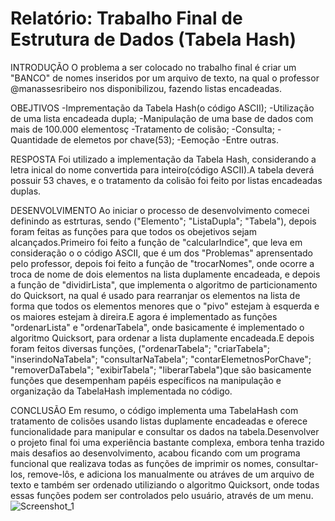 # Relatório: Trabalho Final de Estrutura de Dados (Tabela Hash)

INTRODUÇÃO
O problema a ser colocado no trabalho final é criar um "BANCO" de nomes inseridos por um arquivo de texto, na qual o professor @manassesribeiro nos disponibilizou, fazendo listas encadeadas.

OBEJTIVOS
-Imprementação da Tabela Hash(o código ASCII);
-Utilização de uma lista encadeada dupla;
-Manipulação de uma base de dados com mais de 100.000 elementosç
-Tratamento de colisão;
-Consulta;
-Quantidade de elemetos por chave(53);
-Eemoção
-Entre outras.

RESPOSTA
Foi utilizado a implementação da Tabela Hash, considerando a letra inical do nome  convertida para inteiro(código ASCII).A tabela deverá possuir 53 chaves, e o tratamento da colisão foi feito por listas encadeadas duplas.

DESENVOLVIMENTO
Ao iniciar o processo de desenvolvimento comecei definindo as estrturas, sendo ("Elemento"; "ListaDupla"; "Tabela"), depois foram feitas as funções para que todos os obejetivos sejam alcançados.Primeiro foi feito a função de "calcularIndice", que leva em consideração o o código ASCII, que é um dos "Problemas" aprensentado pelo professor,
depois foi feito a função de "trocarNomes", onde ocorre a troca de nome de dois elementos na lista duplamente encadeada, e depois a função de "dividirLista", que implementa o algoritmo de particionamento do Quicksort, na qual é usado para rearranjar os elementos na lista de forma que todos os elementos menores que o "pivo" estejam à esquerda
e os maiores estejam à direira.E agora é implementado as funções "ordenarLista" e "ordenarTabela", onde basicamente é implementado o algoritmo Quicksort, para ordenar a lista duplamente encadeada.E depois foram feitos diversas funções, ("ordenarTabela"; "criarTabela"; "inserindoNaTabela"; "consultarNaTabela"; "contarElemetnosPorChave"; "removerDaTabela";
"exibirTabela"; "liberarTabela")que são basicamente funções que desempenham papéis específicos na manipulação e organização da TabelaHash implementada no código.

CONCLUSÃO
Em resumo, o código implementa uma TabelaHash com tratamento de colisões usando listas duplamente encadeadas e oferece funcionalidade para manipular e consultar os dados na tabela.Desenvolver o projeto final foi uma experiência bastante complexa, embora tenha trazido mais desafios ao desenvolvimento, acabou ficando com um programa funcional que 
realizava todas as funções de imprimir os nomes, consultar-los, remove-lôs, e adiciona los manualmente ou atráves de um arquivo de texto e também ser ordenado utiliziando o algoritmo Quicksort, onde todas essas funções podem ser controlados pelo usuário, através de um menu.
![Screenshot_1](https://github.com/adk-coder/Trabalho-Estrutura-De-Dados-TabelaHash/assets/133603450/8dc8d61f-9d6a-414d-b03d-e8568b0c17ea)
